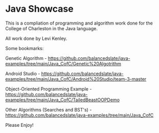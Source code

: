 # Java Showcase
This is a compliation of programming and algorithm work done
for the College of Charleston in the Java language.

All work done by Levi Kenley.

Some bookmarks:

Genetic Algorithm - https://github.com/balancedslate/java-examples/tree/main/Java_CofC/Genetic%20Algotrithm

Android Studio - https://github.com/balancedslate/java-examples/tree/main/Java_CofC/Android%20Studio/team-3-master

Object-Oriented Programming Example - https://github.com/balancedslate/java-examples/tree/main/Java_CofC/TailedBeastOOPDemo

Other Algorithms (Searches and BST's) - https://github.com/balancedslate/java-examples/tree/main/Java_CofC

Please Enjoy!
